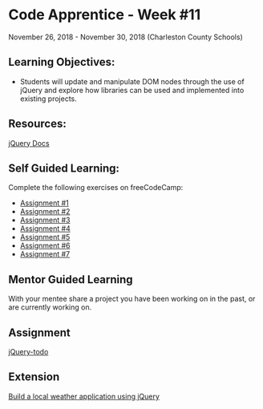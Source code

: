 # Code Apprentice - Week #11
November 26, 2018 - November 30, 2018 (Charleston County Schools)

## Learning Objectives:
* Students will update and manipulate DOM nodes through the use of jQuery and explore how libraries can be used and implemented into existing projects.

## Resources:
[jQuery Docs](https://api.jquery.com/)

## Self Guided Learning:
Complete the following exercises on freeCodeCamp:
* [Assignment #1](https://learn.freecodecamp.org/front-end-libraries/jquery/disable-an-element-using-jquery/)
* [Assignment #2](https://learn.freecodecamp.org/front-end-libraries/jquery/change-text-inside-an-element-using-jquery/)
* [Assignment #3](https://learn.freecodecamp.org/front-end-libraries/jquery/remove-an-element-using-jquery/)
* [Assignment #4](https://learn.freecodecamp.org/front-end-libraries/jquery/use-appendto-to-move-elements-with-jquery/)
* [Assignment #5](https://learn.freecodecamp.org/front-end-libraries/jquery/clone-an-element-using-jquery)
* [Assignment #6](https://learn.freecodecamp.org/front-end-libraries/jquery/target-the-parent-of-an-element-using-jquery)
* [Assignment #7](https://learn.freecodecamp.org/front-end-libraries/jquery/target-the-parent-of-an-element-using-jquery/)


## Mentor Guided Learning
With your mentee share a project you have been working on in the past, or are currently working on.

## Assignment
[jQuery-todo](/assignments/week-11.md)

## Extension
[Build a local weather application using jQuery](http://howtocoder.com/blog/Building-Freecodecamp-Weather-App-HowToCoder-Weekly-Project-Series)
